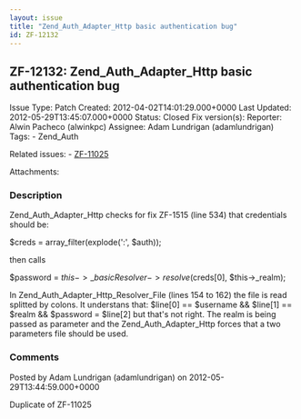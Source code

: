 ```yaml
---
layout: issue
title: "Zend_Auth_Adapter_Http basic authentication bug"
id: ZF-12132
---
```


ZF-12132: Zend\_Auth\_Adapter\_Http basic authentication bug
------------------------------------------------------------

 Issue Type: Patch Created: 2012-04-02T14:01:29.000+0000 Last Updated: 2012-05-29T13:45:07.000+0000 Status: Closed Fix version(s): 
 Reporter:  Alwin Pacheco (alwinkpc)  Assignee:  Adam Lundrigan (adamlundrigan)  Tags: - Zend\_Auth
 
 Related issues: - [ZF-11025](/issues/browse/ZF-11025)
 
 Attachments: 
### Description

Zend\_Auth\_Adapter\_Http checks for fix ZF-1515 (line 534) that credentials should be:

$creds = array\_filter(explode(':', $auth));

then calls

$password = $this->\_basicResolver->resolve($creds[0], $this->\_realm);

In Zend\_Auth\_Adapter\_Http\_Resolver\_File (lines 154 to 162) the file is read splitted by colons. It understans that: $line[0] == $username && $line[1] == $realm && $password = $line[2] but that's not right. The realm is being passed as parameter and the Zend\_Auth\_Adapter\_Http forces that a two parameters file should be used.

 

 

### Comments

Posted by Adam Lundrigan (adamlundrigan) on 2012-05-29T13:44:59.000+0000

Duplicate of ZF-11025

 

 